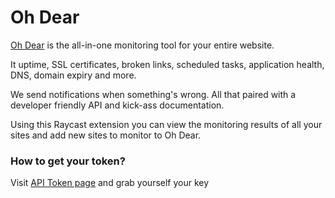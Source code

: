 # Oh Dear

[Oh Dear](https://ohdear.app) is the all-in-one monitoring tool for your entire website.

It uptime, SSL certificates, broken links, scheduled tasks, application health, DNS, domain expiry and more.

We send notifications when something's wrong. All that paired with a developer friendly API and kick-ass documentation.

Using this Raycast extension you can view the monitoring results of all your sites and add new sites to monitor to Oh Dear.

### How to get your token?

Visit [API Token page](https://ohdear.app/user/api-tokens) and grab yourself your key
